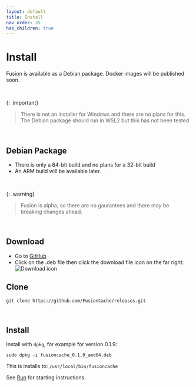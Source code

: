 ```yaml
---
layout: default
title: Install
nav_order: 35
has_children: true
---
```


# Install
Fusion is available as a Debian package. Docker images will be published soon.

<br/>

{: .important}
>There is not an installer for Windows and there are no plans for this.
>The Debian package should run in WSL2 but this has not been tested.


<br/>

## Debian Package
- There is only a 64-bit build and no plans for a 32-bit build
- An ARM build will be available later.

<br/>

{: .warning}
>Fusion is alpha, so there are no gaurantees and there may be breaking changes ahead.

<br/>

## Download

- Go to [GitHub](https://github.com/FusionCache/releases/)
- Click on the .deb file then click the download file icon on the far right:
![Download icon](https://user-images.githubusercontent.com/129124415/267442177-c7fdba54-5a22-471d-bb85-7406ab2ad666.png)


## Clone

`git clone https://github.com/FusionCache/releases.git`


<br/> 

## Install

Install with `dpkg`, for example for version 0.1.9:

`sudo dpkg -i fusioncache_0.1.9_amd64.deb`
 
This is installs to: `/usr/local/bin/fusioncache`

See [Run](run.md) for starting instructions.










